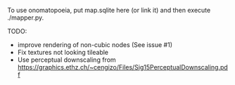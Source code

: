 To use onomatopoeia, put map.sqlite here (or link it) and then execute ./mapper.py.

TODO:
* improve rendering of non-cubic nodes (See issue #1)
* Fix textures not looking tileable
* Use perceptual downscaling from https://graphics.ethz.ch/~cengizo/Files/Sig15PerceptualDownscaling.pdf
